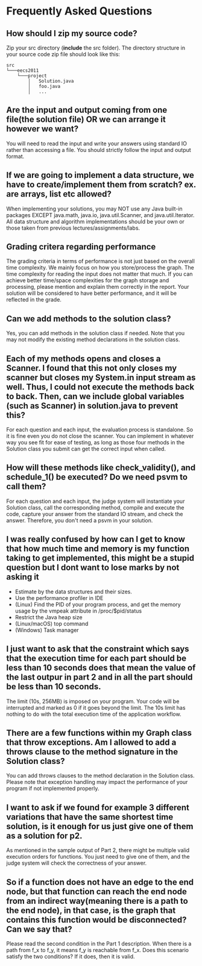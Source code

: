 # Frequently Asked Questions

## How should I zip my source code?
Zip your src directory (**include** the src folder). The directory structure in your source code zip file should look like this:

```
src
└───eecs2011
    └───project
        │   Solution.java
        │   foo.java
        │   ...
```

## Are the input and output coming from one file(the solution file) OR we can arrange it however we want?
You will need to read the input and write your answers using standard IO rather than accessing a file. You should strictly follow the input and output format.

## If we are going to implement a data structure, we have to create/implement them from scratch? ex. are arrays, list etc allowed?
When implementing your solutions, you may NOT use any Java built-in packages EXCEPT java.math, java.io, java.util.Scanner, and java.util.Iterator. All data structure and algorithm implementations should be your own or those taken from previous lectures/assignments/labs.

## Grading critera regarding performance
The grading criteria in terms of performance is not just based on the overall time complexity. We mainly focus on how you store/process the graph. The time complexity for reading the input does not matter that much. If you can achieve better time/space complexities for the graph storage and processing, please mention and explain them correctly in the report. Your solution will be considered to have better performance, and it will be reflected in the grade.

## Can we add methods to the solution class?
Yes, you can add methods in the solution class if needed. Note that you may not modify the existing method declarations in the solution class.

## Each of my methods opens and closes a Scanner. I found that this not only closes my scanner but closes my System.in input stream as well. Thus, I could not execute the methods back to back. Then, can we include global variables (such as Scanner) in solution.java to prevent this?
For each question and each input, the evaluation process is standalone. So it is fine even you do not close the scanner. You can implement in whatever way you see fit for ease of testing, as long as those four methods in the Solution class you submit can get the correct input when called.

## How will these methods like check_validity(), and schedule_1() be executed? Do we need psvm to call them?
For each question and each input, the judge system will instantiate your Solution class, call the corresponding method, compile and execute the code, capture your answer from the standard IO stream, and check the answer. Therefore, you don't need a psvm in your solution.

## I was really confused by how can I get to know that how much time and memory is my function taking to get implemented, this might be a stupid question but I dont want to lose marks by not asking it
* Estimate by the data structures and their sizes.
* Use the performance profiler in IDE
* (Linux) Find the PID of your program process, and get the memory usage by the vmpeak attribute in /proc/$pid/status
* Restrict the Java heap size
* (Linux/macOS) top command
* (Windows) Task manager

## I just want to ask that the constraint which says that the execution time for each part should be less than 10 seconds does that mean the value of the last outpur in part 2 and in all the part should be less than 10 seconds.
The limit (10s, 256MB) is imposed on your program. Your code will be interrupted and marked as 0 if it goes beyond the limit. The 10s limit has nothing to do with the total execution time of the application workflow.

## There are a few functions within my Graph class that throw exceptions. Am I allowed to add a throws clause to the method signature in the Solution class?
You can add throws clauses to the method declaration in the Solution class. Please note that exception handling may impact the performance of your program if not implemented properly.

## I want to ask if we found for example 3 different variations that have the same shortest time solution, is it enough for us just give one of them as a solution for p2.
As mentioned in the sample output of Part 2, there might be multiple valid execution orders for functions. You just need to give one of them, and the judge system will check the correctness of your answer.

## So if a function does not have an edge to the end node, but that function can reach the end node from an indirect way(meaning there is a path to the end node), in that case, is the graph that contains this function would be disconnected? Can we say that?
Please read the second condition in the Part 1 description. When there is a path from f_x to f_y, it means f_y is reachable from f_x. Does this scenario satisfy the two conditions? If it does, then it is valid.

